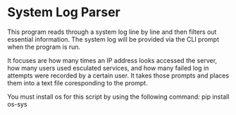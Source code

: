 # System Log Parser
This program reads through a system log line by line and then filters out essential information. The system log will be provided via the CLI prompt when the program is run. 

It focuses are how many times an IP address looks accessed the server, how many users used esculated services, and how many failed log in attempts were recorded by a certain user. It takes those prompts and places them into a text file coresponding to the prompt.

You must install os for this script by using the following command: 
    pip install os-sys
